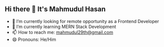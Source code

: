 ## Hi there 👋 It's Mahmudul Hasan

- 🔭 I’m currently looking for remote opportunity as a Frontend Developer
- 🌱 I’m currently learning MERN Stack Development
- 📫 How to reach me: mahmudul29th@gmail.com
- 😄 Pronouns: He/Him
